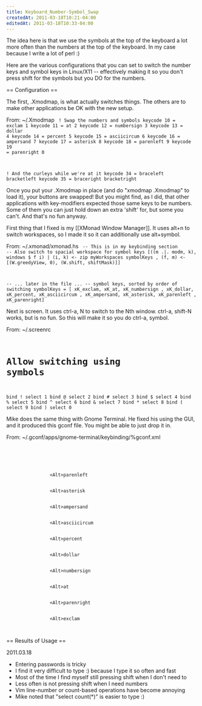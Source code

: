 ```yaml
---
title: Keyboard_Number-Symbol_Swap
createdAt: 2011-03-18T10:21-04:00
editedAt: 2011-03-18T10:33-04:00
---
```


The idea here is that we use the symbols at the top of the keyboard a lot more often than the numbers at the top of the keyboard. In my case because I write a lot of perl :)

Here are the various configurations that you can set to switch the number keys and symbol keys in Linux/X11 -- effectively making it so you don't press shift for the symbols but you DO for the numbers.

== Configuration ==

The first, .Xmodmap, is what actually switches things. The others are to make other applications be OK with the new setup.

From: ~/.Xmodmap
<code>
! Swap the numbers and symbols
keycode  10 = exclam 1
keycode  11 = at 2
keycode  12 = numbersign 3
keycode  13 = dollar 4
keycode  14 = percent 5
keycode  15 = asciicircum 6
keycode  16 = ampersand 7
keycode  17 = asterisk 8
keycode  18 = parenleft 9
keycode  19 = parenright 0

! And the curleys while we're at it
keycode  34 = braceleft bracketleft
keycode  35 = braceright bracketright
</code>

Once you put your .Xmodmap in place (and do "xmodmap .Xmodmap" to load it), your buttons are swapped! But you might find, as I did, that other applications with key-modifiers expected those same keys to be numbers. Some of them you can just hold down an extra 'shift' for, but some you can't. And that's no fun anyway.

First thing that I fixed is my [[XMonad Window Manager]]. It uses alt+n to switch workspaces, so I made it so it can additionally use alt+symbol.

From: ~/.xmonad/xmonad.hs
<code>
-- This is in my keybinding section
-- Also switch to spacial workspace for symbol keys
[((m .|. modm, k), windows $ f i)
    | (i, k) <- zip myWorkspaces symbolKeys
    , (f, m) <- [(W.greedyView, 0), (W.shift, shiftMask)]]

-- ... later in the file ...
-- symbol keys, sorted by order of switching
symbolKeys = [ xK_exclam, xK_at, xK_numbersign
             , xK_dollar, xK_percent, xK_asciicircum
             , xK_ampersand,  xK_asterisk,  xK_parenleft
             , xK_parenright]
</code>

Next is screen. It uses ctrl-a, N to switch to the Nth window. ctrl-a, shift-N works, but is no fun. So this will make it so you do ctrl-a, symbol.

From: ~/.screenrc
<code>
# Allow switching using symbols
bind !  select 1
bind @  select 2
bind \# select 3
bind $  select 4
bind %  select 5
bind \^ select 6
bind &  select 7
bind *  select 8
bind (  select 9
bind )  select 0
</code>

Mike does the same thing with Gnome Terminal. He fixed his using the GUI, and it produced this gconf file. You might be able to just drop it in.

From: ~/.gconf/apps/gnome-terminal/keybinding/%gconf.xml
<code>
<?xml version="1.0"?>
<gconf>
        <entry name="switch_to_tab_9" mtime="1300280884" type="string">
                <stringvalue>&lt;Alt&gt;parenleft</stringvalue>
        </entry>
        <entry name="switch_to_tab_8" mtime="1300280880" type="string">
                <stringvalue>&lt;Alt&gt;asterisk</stringvalue>
        </entry>
        <entry name="switch_to_tab_7" mtime="1300280878" type="string">
                <stringvalue>&lt;Alt&gt;ampersand</stringvalue>
        </entry>
        <entry name="switch_to_tab_6" mtime="1300280876" type="string">
                <stringvalue>&lt;Alt&gt;asciicircum</stringvalue>
        </entry>
        <entry name="switch_to_tab_5" mtime="1300280873" type="string">
                <stringvalue>&lt;Alt&gt;percent</stringvalue>
        </entry>
        <entry name="switch_to_tab_4" mtime="1300280871" type="string">
                <stringvalue>&lt;Alt&gt;dollar</stringvalue>
        </entry>
        <entry name="switch_to_tab_3" mtime="1300280867" type="string">
                <stringvalue>&lt;Alt&gt;numbersign</stringvalue>
        </entry>
        <entry name="switch_to_tab_2" mtime="1300280865" type="string">
                <stringvalue>&lt;Alt&gt;at</stringvalue>
        </entry>
        <entry name="switch_to_tab_10" mtime="1300280859" type="string">
                <stringvalue>&lt;Alt&gt;parenright</stringvalue>
        </entry>
        <entry name="switch_to_tab_1" mtime="1300280849" type="string">
                <stringvalue>&lt;Alt&gt;exclam</stringvalue>
        </entry>
</gconf>
</code>

== Results of Usage ==

2011.03.18
* Entering passwords is tricky
* I find it very difficult to type :) because I type it so often and fast
* Most of the time I find myself still pressing shift when I don't need to
* Less often is not pressing shift when I need numbers
* Vim line-number or count-based operations have become annoying
* Mike noted that "select count(*)" is easier to type :)


